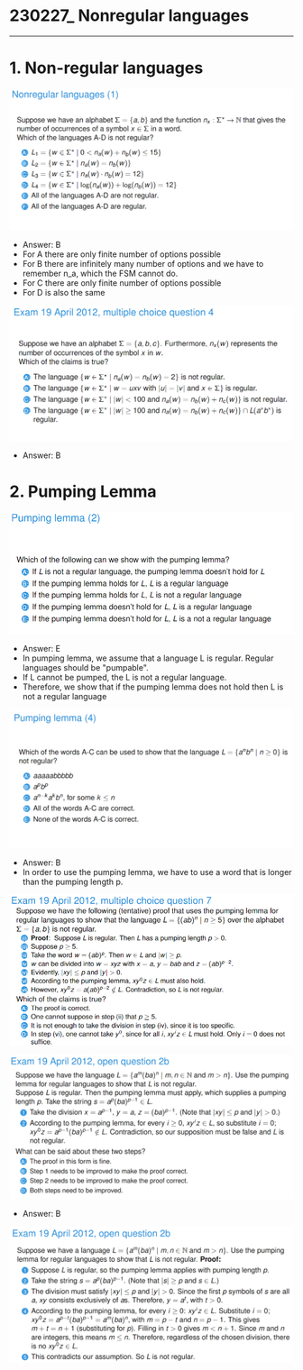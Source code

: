 # 230227_ Nonregular languages

---

# 1. Non-regular languages
![img_18.png](../images/iiimg_18.png)

- Answer: B
- For A there are only finite number of options possible
- For B there are infinitely many number of options and we have to remember n_a, which the FSM cannot do.
- For C there are only finite number of options possible
- For D is also the same

![img_19.png](../images/iiimg_19.png)

- Answer: B

# 2. Pumping Lemma
![img_20.png](../images/iiimg_20.png)

- Answer: E
- In pumping lemma, we assume that a language L is regular. Regular languages should be "pumpable".
- If L cannot be pumped, the L is not a regular language.
- Therefore, we show that if the pumping lemma does not hold then L is not a regular language

![img_21.png](../images/iiimg_21.png)

- Answer: B
- In order to use the pumping lemma, we have to use a word that is longer than the pumping length p.

![img_8.png](img_8.png)


![img_22.png](../images/iiimg_22.png)

- Answer: B

![img_23.png](../images/iiimg_23.png)